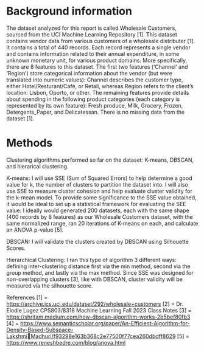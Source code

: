 # Background information
The dataset analyzed for this report is called Wholesale Customers, sourced from the UCI Machine Learning 
Repository [1]. This dataset contains vendor data from various customers of a wholesale distributer [1]. It 
contains a total of 440 records. Each record represents a single vendor and contains information related to 
their annual expenditure, in some unknown monetary unit, for various product domains. More specifically, 
there are 8 features to this dataset. The first two features (‘Channel’ and ‘Region’) store categorical 
information about the vendor (but were translated into numeric values): Channel describes the customer 
type, either Hotel/Resturant/Café, or Retail, whereas Region refers to the client’s location: Lisbon, Oporto, or 
other. The remaining features provide details about spending in the following product categories (each 
category is represented by its own feature): Fresh produce, Milk, Grocery, Frozen, Detergents_Paper, and 
Delicatessan. There is no missing data from the dataset [1].

# Methods
Clustering algorithms performed so far on the dataset: K-means, DBSCAN, and hierarical clustering. 

K-means:
I will use SSE (Sum of Squared Errors) to help determine a good value for k, the number of clusters to partition 
the dataset into. I will also use SSE to measure cluster cohesion and help evaluate cluster validity for the k-mean model.
To provide some significance to the SSE value obtained, it would be ideal to set up a statistical framework for evaluating 
the SEE value: I ideally would generated 200 datasets, each with the same shape (400 records by 8 features) as our 
Wholesale Customers dataset, with the same normalized range, ran 20 iterations of K-means on each, and calculate an
ANOVA p-value [5].

DBSCAN:
I will validate the clusters created by DBSCAN using Silhouette Scores.

Hierarchical Clustering:
 I ran this type of algorithm 3 
different ways: defining inter-clustering distance first via the min method, second via the group method, and lastly via 
the max method. Since SSE was designed for non-overlapping clusters [3], like with DBSCAN, cluster validity will be measured 
via the silhouette score. 



References
[1] = https://archive.ics.uci.edu/dataset/292/wholesale+customers
[2] = Dr. Elodie Lugez CPS803/8318 Machine Learning Fall 2023 Class Notes
[3] = https://shritam.medium.com/how-dbscan-algorithm-works-2b5bef80fb3
[4] = https://www.semanticscholar.org/paper/An-Efficient-Algorithm-for-Density-Based-Subspace-LakshmiMadhuri/f93298e163b368c2e77500f77cea260dbdff8629
[5] = https://www.reneshbedre.com/blog/anova.html

